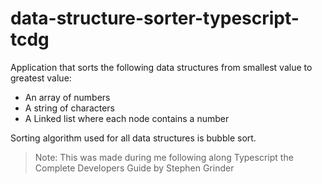 # data-structure-sorter-typescript-tcdg

Application that sorts the following data structures from smallest value to greatest value:

- An array of numbers
- A string of characters
- A Linked list where each node contains a number

Sorting algorithm used for all data structures is bubble sort.

> Note: This was made during me following along Typescript the Complete Developers Guide by Stephen Grinder
